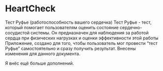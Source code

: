 # HeartCheck
Тест Руфье (работоспособность вашего сердечка)
Тест Руфье - тест, который помогает пользователям оценить состояние сердечно-сосудистой системы.
Он предназначен для наблюдения за работой сердца при физических нагрузках и оценки эффективности этой работы
Приложение, создано для того, чтобы пользователь мог провести “тест Руфье” самостоятельно и сразу получить результат.
Внесены изменения для данного документа.

Я внёс ещё больше дополнений.